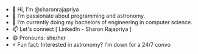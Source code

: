 - 👋 Hi, I’m @sharonrajapriya
- 👀 I’m passionate about programming and astronomy.
- 🌱 I’m currently doing my bachelors of engineering in computer science.
- 📫 Let's connect [ LinkedIn - Sharon Rajapriya ]
- 😄 Pronouns: she/her
- ⚡ Fun fact: Interested in astronomy? I'm down for a 24/7 convo

<!---
sharonrajapriya/sharonrajapriya is a ✨ special ✨ repository because its `README.md` (this file) appears on your GitHub profile.
You can click the Preview link to take a look at your changes.
--->
